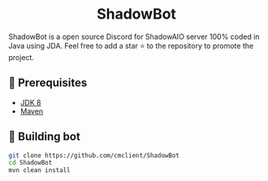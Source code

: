 <h1 align="center">ShadowBot</h1>

ShadowBot is a open source Discord for ShadowAIO server 100% coded in Java using JDA.
Feel free to add a star ⭐ to the repository to promote the project.

## 🚧 Prerequisites
- [JDK 8](https://www.azul.com/downloads/?version=java-8-lts&package=jdk-fx#zulu)
- [Maven](https://maven.apache.org/download.cgi)

## 📝 Building bot
```sh
git clone https://github.com/cmclient/ShadowBot
cd ShadowBot
mvn clean install
```
